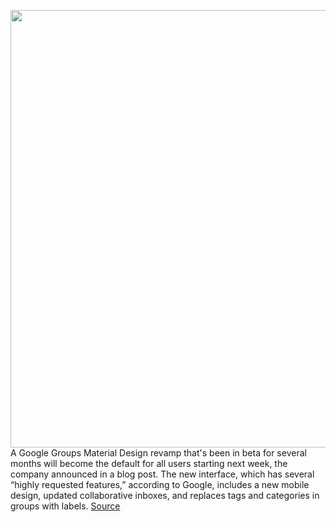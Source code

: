 <img src='https://cdn.vox-cdn.com/thumbor/bTfUC9WgQWMsBMnNI0g98eEWxZM=/0x0:2040x1360/1200x800/filters:focal(857x517:1183x843)/cdn.vox-cdn.com/uploads/chorus_image/image/67396394/acastro_191014_1777_google_pixel_0005.0.0.jpg' width='700px' /><br/>
A Google Groups Material Design revamp that's been in beta for several months will become the default for all users starting next week, the company announced in a blog post. The new interface, which has several “highly requested features,” according to Google, includes a new mobile design, updated collaborative inboxes, and replaces tags and categories in groups with labels.
<a href='https://www.theverge.com/2020/9/12/21434002/google-groups-redesign-material-theme-mobile'> Source <a/>